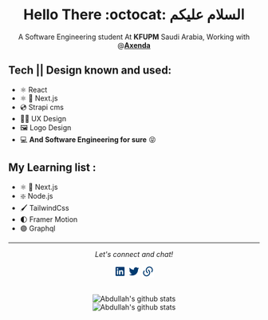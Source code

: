 <div align="center">
  
# Hello There  :octocat:   السلام عليكم    

A Software Engineering student At **KFUPM** Saudi Arabia, Working with @[**Axenda**](https://github.com/axenda)

</div>

## Tech || Design known and used:
- ⚛️ React 
- ⚛️ 🚀 Next.js
- 💿 Strapi cms 
- 👨‍🎨 UX Design 
- 🖼 Logo Design
- 💻 **And Software Engineering for sure** 😝

## My Learning list :
-  ⚛️ 🚀 Next.js
-  ❇️ Node.js 
-  🖌 TailwindCss
-  🌓 Framer Motion
-  🟣 Graphql 

<hr>
<p align="center">
  <i>Let's connect and chat!</i>

  <p align="center">
    <a href="https://www.linkedin.com/in/mzaien/" alt="Linkedin"><img src="https://raw.githubusercontent.com/alioh/alioh/master/linkedin-box-fill.png"></a>
    <a href="https://twitter.com/Abdullah_mzaien" alt="Twitter"><img src="https://raw.githubusercontent.com/alioh/alioh/master/twitter-fill.png"></a>
    <a href="https://www.dal.design/" alt="My site"><img src="https://raw.githubusercontent.com/alioh/alioh/master/links-fill.png"></a>
  </p>

  <p align="center">  
    <br>
    <img alt="Abdullah's github stats" src="https://github-readme-stats.alioh.vercel.app/api?username=mzaien&show_icons=true&hide_border=true" />
    <br>
    <img alt="Abdullah's github stats" src="https://github-readme-stats.vercel.app/api/top-langs/?username=mzaien" />
  </p>
  
  
  <!-- https://pufler.dev/git-badges/ -->


</p>
